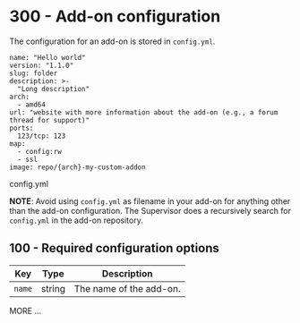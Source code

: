 # 300 - Add-on configuration

The configuration for an add-on is stored in ```config.yml```.

```
name: "Hello world"
version: "1.1.0"
slug: folder
description: >-
  "Long description"
arch:
  - amd64
url: "website with more information about the add-on (e.g., a forum thread for support)"
ports:
  123/tcp: 123
map:
  - config:rw
  - ssl
image: repo/{arch}-my-custom-addon
```

config.yml

**NOTE**: Avoid using ```config.yml``` as filename in your add-on for anything other than the add-on configuration. The Supervisor does a recursively search for ```config.yml``` in the add-on repository.

## 100 - Required configuration options

| Key | Type | Description |
| -- | -- | -- |
| ```name``` | string | The name of the add-on. |



MORE ...
